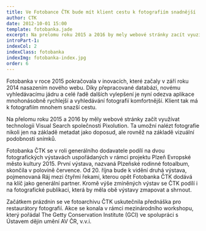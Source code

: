 ```yaml
---
title: Ve Fotobance ČTK bude mít klient cestu k fotografiím snadnější
author: CTK
date: 2012-10-01 15:00
template: fotobanka.jade
excerpt: Na prelomu roku 2015 a 2016 by mely webové stránky zacít vyuzívat technologii Visual Search spolecnosti Pixolution. Ta umozní nalézt fotografie nikoli jen na základe metadat jako doposud, ale rovnez na základe vizuální podobnosti snímků.
introPart-1:
indexCol: 2
indexClass: fotobanka
indexImg: fotobanka-index.jpg
order: 6
---
```


Fotobanka v roce 2015 pokračovala v inovacích, které začaly v září roku 2014 nasazením nového webu. Díky přepracované databázi, novému vyhledávacímu jádru a celé řadě dalších vylepšení je nyní odezva aplikace mnohonásobně rychlejší a vyhledávání fotografií komfortnější. Klient tak má k fotografiím mnohem snazší cestu. 

Na přelomu roku 2015 a 2016 by měly webové stránky začít využívat technologii Visual Search společnosti Pixolution. Ta umožní nalézt fotografie nikoli jen na základě metadat jako doposud, ale rovněž na základě vizuální podobnosti snímků. 

Fotobanka ČTK se v roli generálního dodavatele podílí na dvou fotografických výstavách uspořádaných v rámci projektu Plzeň Evropské město kultury 2015. První výstava, nazvaná Plzeňské rodinné fotoalbum, skončila v polovině července. Od 20. října bude k vidění druhá výstava, pojmenovaná Ráj mezi čtyřmi řekami, kterou opět Fotobanka ČTK dodává na klíč jako generální partner. Kromě výše zmíněných výstav se ČTK podílí i na fotografické publikaci, která by měla obě výstavy zmapovat a shrnout. 

Začátkem prázdnin se ve fotoarchivu ČTK uskutečnila přednáška pro restaurátory fotografií. Akce se konala v rámci mezinárodního workshopu, který pořádal The Getty Conservation Institute (GCI) ve spolupráci s Ústavem dějin umění AV ČR, v.v.i.